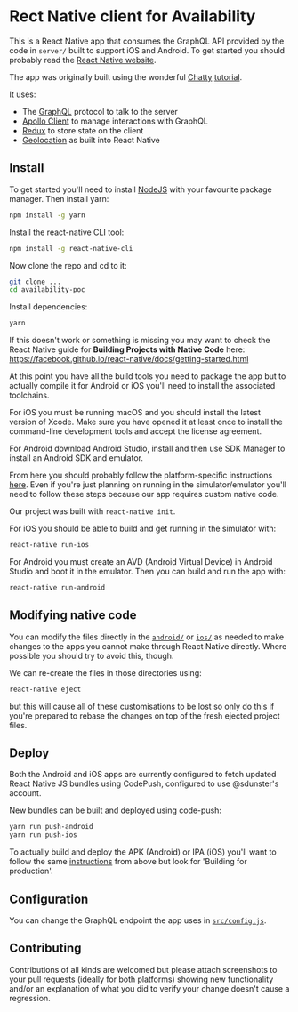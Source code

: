 # Rect Native client for Availability

This is a React Native app that consumes the GraphQL API provided by the code in
`server/` built to support iOS and Android. To get started you should probably
read the [React Native website](https://facebook.github.io/react-native/).

The app was originally built using the wonderful
[Chatty](https://github.com/srtucker22/chatty)
[tutorial](https://medium.com/react-native-training/building-chatty-a-whatsapp-clone-with-react-native-and-apollo-part-1-setup-68a02f7e11).

It uses:
* The [GraphQL](http://graphql.org) protocol to talk to the server
* [Apollo Client](https://github.com/apollographql/apollo-client) to manage
  interactions with GraphQL
* [Redux](https://redux.js.org) to store state on the client
* [Geolocation](https://facebook.github.io/react-native/docs/geolocation.html)
  as built into React Native


## Install

To get started you'll need to install [NodeJS](https://nodejs.org/en/) with
your favourite package manager. Then install yarn:
```sh
npm install -g yarn
```

Install the react-native CLI tool:
```sh
npm install -g react-native-cli
```

Now clone the repo and cd to it:
```sh
git clone ...
cd availability-poc
```

Install dependencies:
```sh
yarn
```

If this doesn't work or something is missing you may want to check the React
Native guide for **Building Projects with Native Code** here:
https://facebook.github.io/react-native/docs/getting-started.html

At this point you have all the build tools you need to package the app but to
actually compile it for Android or iOS you'll need to install the associated
toolchains.

For iOS you must be running macOS and you should install the latest version of
Xcode. Make sure you have opened it at least once to install the command-line
development tools and accept the license agreement.

For Android download Android Studio, install and then use SDK Manager to
install an Android SDK and emulator.

From here you should probably follow the platform-specific instructions
[here](https://facebook.github.io/react-native/docs/running-on-device.html).
Even if you're just planning on running in the simulator/emulator you'll need
to follow these steps because our app requires custom native code.

Our project was built with `react-native init`.

For iOS you should be able to build and get running in the simulator with:
```sh
react-native run-ios
```

For Android you must create an AVD (Android Virtual Device) in Android Studio
and boot it in the emulator. Then you can build and run the app with:
```sh
react-native run-android
```


## Modifying native code

You can modify the files directly in the [`android/`](./android) or [`ios/`](./ios)
as needed to make changes to the apps you cannot make through React Native directly. Where
possible you should try to avoid this, though.

We can re-create the files in those directories using:
```sh
react-native eject
```
but this will cause all of these customisations to be lost so only do this if
you're prepared to rebase the changes on top of the fresh ejected project files.


## Deploy

Both the Android and iOS apps are currently configured to fetch updated React
Native JS bundles using CodePush, configured to use @sdunster's account.

New bundles can be built and deployed using code-push:
```sh
yarn run push-android
yarn run push-ios
```

To actually build and deploy the APK (Android) or IPA (iOS) you'll want to
follow the same
[instructions](https://facebook.github.io/react-native/docs/running-on-device.html)
from above but look for 'Building for production'.

## Configuration

You can change the GraphQL endpoint the app uses in
[`src/config.js`](./src/config.js).


## Contributing

Contributions of all kinds are welcomed but please attach screenshots to your
pull requests (ideally for both platforms) showing new functionality and/or an
explanation of what you did to verify your change doesn't cause a regression.
